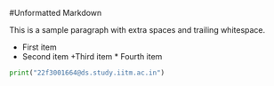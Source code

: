 #Unformatted Markdown

This  is a sample paragraph with extra  spaces and trailing whitespace.
-   First item
-    Second item
+Third item
    *    Fourth item

```py
print("22f3001664@ds.study.iitm.ac.in")

```

